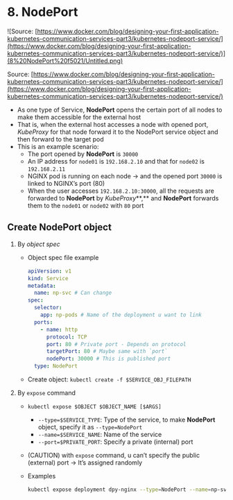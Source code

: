 # 8. NodePort

![Source: [https://www.docker.com/blog/designing-your-first-application-kubernetes-communication-services-part3/kubernetes-nodeport-service/](https://www.docker.com/blog/designing-your-first-application-kubernetes-communication-services-part3/kubernetes-nodeport-service/)](8%20NodePort%20f5021/Untitled.png)

Source: [https://www.docker.com/blog/designing-your-first-application-kubernetes-communication-services-part3/kubernetes-nodeport-service/](https://www.docker.com/blog/designing-your-first-application-kubernetes-communication-services-part3/kubernetes-nodeport-service/)

- As one type of Service, **NodePort** opens the certain port of all nodes to make them accessible for the external host
- That is, when the external host accesses a node with opened port, *KubeProxy* for that node forward it to the NodePort service object and then forward to the target pod
- This is an example scenario:
    - The port opened by **NodePort** is `30000`
    - An IP address for `node01` is `192.168.2.10` and that for `node02` is `192.168.2.11`
    - NGINX pod is running on each node → and the opened port `30000` is linked to NGINX’s port (80)
    - When the user accesses `192.168.2.10:30000`, all the requests are forwarded to **NodePort** by *KubeProxy***,** and **NodePort** forwards them to the `node01` or `node02` with `80` port

## Create NodePort object

1. By *object spec*
    - Object spec file example
        
        ```yaml
        apiVersion: v1
        kind: Service
        metadata:
          name: np-svc # Can change
        spec:
          selector:
            app: np-pods # Name of the deployment u want to link
          ports:
            - name: http
              protocol: TCP
              port: 80 # Private port - Depends on protocol
              targetPort: 80 # Maybe same with `port`
              nodePort: 30000 # This is published port
          type: NodePort
        ```
        
    - Create object: `kubectl create -f $SERVICE_OBJ_FILEPATH`
2. By `expose` command
    - `kubectl expose $OBJECT $OBJECT_NAME [$ARGS]`
        - `--type=$SERVICE_TYPE`: Type of the service, to make **NodePort** object, specify it as `--type=NodePort`
        - `--name=$SERVICE_NAME`: Name of the service
        - `--port=$PRIVATE_PORT`: Specify a private (internal) port
    - (CAUTION) with `expose` command, u can’t specify the public (external) port → It’s assigned randomly
    - Examples
        
        ```bash
        kubectl expose deployment dpy-nginx --type=NodePort --name=np-svc --port=80 # Link deployment "dpy-nginx" with NodePort
        ```